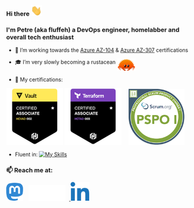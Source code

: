 ### Hi there <img src="./src/hello.gif" width="30">

### I'm Petre (aka fluffeh) a DevOps engineer, homelabber and overall tech enthusiast

- 🔭 I’m working towards the <a href="https://learn.microsoft.com/en-us/credentials/certifications/azure-administrator"> Azure AZ-104</a> & <a href="https://learn.microsoft.com/en-us/credentials/certifications/azure-solutions-architect/">Azure AZ-307</a> certifications


- 🎓 I’m very slowly becoming a rustacean <img src="./src/rust.png" width="50" align="top" alt="Rust logo">


<!-- Tech stack: -->
- 📜 My certifications:
<p>
    <a href="https://www.credly.com/badges/b23cac12-f3bf-496c-a8b7-27e697c42084/public_url"><img src="./src/hashicorp-certified-vault-associate-002.png" alt="HashiCorp Certified: Vault Associate (002)"></a>
    <a href="https://www.credly.com/badges/b23cac12-f3bf-496c-a8b7-27e697c42084/public_url"><img src="./src/hashicorp-certified-terraform-associate-003.png" alt="HashiCorp Certified: Terraform Associate (003)"></a>
    <a href="https://www.credly.com/badges/86bcc7fa-6fc4-41b4-9728-98eedc48fb5e/public_url"><img src="./src/professional-scrum-product-owner-i-pspo-i.png" alt="Professional Scrum Product Owner™ I (PSPOI)" width="150" hspace="15"></a>
</p>

- Fluent in:
[![My Skills](https://skillicons.dev/icons?i=ansible,arch,azure,bash,debian,docker,git,go,grafana,kubernetes,linux,md,mongodb,mysql,neovim,postgres,powershell,prometheus,raspberrypi,redhat,regex,terraform,vim,windows)](https://skillicons.dev)

### 📫 Reach me at:
<p>
  <a href="https://mas.to/@fluffeh"><img src="./src/mastodon.png" width="45"></a>
  <a href="https://matrix.to/#/@fluffeh:matrix.org">
    <picture>
      <source media="(prefers-color-scheme: dark)" srcset="./src/matrix-white.svg">
      <source media="(prefers-color-scheme: light)" srcset="./src/matrix.png">
      <img src="./src/matrix-white.svg" width="100" hspace="10">
    </picture>
  </a>
  <a href="www.linkedin.com/in/petre-constantinescu-400a0014b" target="_blank"><img src="./src/linkedin.png" alt="LinkedIn" width="50"></a>
</p>
